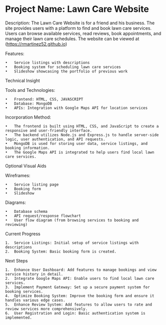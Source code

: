 # Project Name: Lawn Care Website

Description: The Lawn Care Website is for a friend and his business. The site provides users with a platform to find and book lawn care services. Users can browse available services, read reviews, book appointments, and manage their lawn care schedules. The website can be viewed at (https://rmartinez52.github.io)

Features:

	•	Service listings with descriptions
	•	Booking system for scheduling lawn care services
	•	Slideshow showcasing the portfolio of previous work

Technical Insight

Tools and Technologies:

	•	Frontend: HTML, CSS, JAVASCRIPT
	•	Database: MongoDB
	•	APIs: Integration with Google Maps API for location services

Incorporation Method:

	•	The frontend is built using HTML, CSS, and JavaScript to create a responsive and user-friendly interface.
	•	The backend utilizes Node.js and Express.js to handle server-side logic, user authentication, and API requests.
	•	MongoDB is used for storing user data, service listings, and booking information.
	•	The Google Maps API is integrated to help users find local lawn care services.

Optional Visual Aids

Wireframes:

	•	Service listing page
	•	Booking form
	•	Slideshow

Diagrams:

	•	Database schema
	•	API request/response flowchart
	•	User flow diagram (from browsing services to booking and reviewing)

Current Progress

	1.	Service Listings: Initial setup of service listings with descriptions
	2.	Booking System: Basic booking form is created.

Next Steps

	1.	Enhance User Dashboard: Add features to manage bookings and view service history in detail.
	2.	Integrate Google Maps API: Enable users to find local lawn care services.
	3.	Implement Payment Gateway: Set up a secure payment system for booking services.
	4.	Optimize Booking System: Improve the booking form and ensure it handles various edge cases.
	5.	Enhance Review System: Add features to allow users to rate and review services more comprehensively.
 	6.	User Registration and Login: Basic authentication system is implemented.
